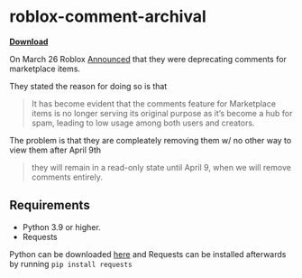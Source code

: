 # roblox-comment-archival
**[Download](https://github.com/KLanausse/roblox-comment-archival/releases/latest/download/AssetCommentScraper.py)**

On March 26 Roblox [Announced](https://devforum.roblox.com/t/deprecating-comments-for-marketplace-items/2890881) that they were deprecating comments for marketplace items.

They stated the reason for doing so is that
> It has become evident that the comments feature for Marketplace items is no longer serving its original purpose as it’s become a hub for spam, leading to low usage among both users and creators.

The problem is that they are compleately removing them w/ no other way to view them after April 9th
> they will remain in a read-only state until April 9, when we will remove comments entirely.

## Requirements
+ Python 3.9 or higher.
+ Requests

Python can be downloaded [here](https://www.python.org/downloads/) and Requests can be installed afterwards by running
`pip install requests`
